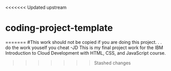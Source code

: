 <<<<<<< Updated upstream
# coding-project-template
=======
#This work should not be copied if you are doing this project. . . do the work youself you cheat -JD
This is my final project work for the IBM Introduction to Cloud Development with HTML, CSS, and JavaScript course. 
>>>>>>> Stashed changes
